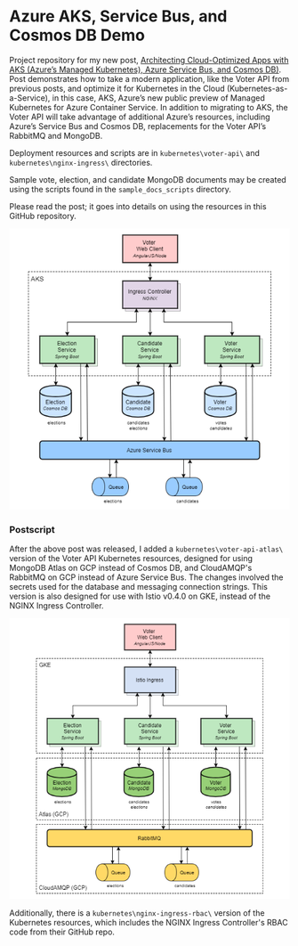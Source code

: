 # Azure AKS, Service Bus, and Cosmos DB Demo

Project repository for my new post, [Architecting Cloud-Optimized Apps with AKS (Azure’s Managed Kubernetes), Azure Service Bus, and Cosmos DB)](https://wp.me/p1RD28-5EV). Post demonstrates how to take a modern application, like the Voter API from previous posts, and optimize it for Kubernetes in the Cloud (Kubernetes-as-a-Service), in this case, AKS, Azure’s new public preview of Managed Kubernetes for Azure Container Service. In addition to migrating to AKS, the Voter API will take advantage of additional Azure’s resources, including Azure’s Service Bus and Cosmos DB, replacements for the Voter API’s RabbitMQ and MongoDB.

Deployment resources and scripts are in `kubernetes\voter-api\` and `kubernetes\nginx-ingress\` directories.

Sample vote, election, and candidate MongoDB documents may be created using the scripts found in the `sample_docs_scripts` directory.

Please read the post; it goes into details on using the resources in this GitHub repository.

![Architecture](AKS-Voter-API-Architecture.png)

### Postscript
After the above post was released, I added a `kubernetes\voter-api-atlas\` version of the Voter API Kubernetes resources, designed for using MongoDB Atlas on GCP instead of Cosmos DB, and CloudAMQP's RabbitMQ on GCP instead of Azure Service Bus. The changes involved the secrets used for the database and messaging connection strings. This version is also designed for use with Istio v0.4.0 on GKE, instead of the NGINX Ingress Controller.

![Architecture](GKE_AMPQ_v1.png)

Additionally, there is a `kubernetes\nginx-ingress-rbac\` version of the Kubernetes resources, which includes the NGINX Ingress Controller's RBAC code from their GitHub repo.
